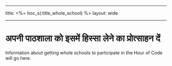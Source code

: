 * * *

title: <%= hoc_s(:title_whole_school) %> layout: wide

* * *

# अपनी पाठशाला को इसमें हिस्सा लेने का प्रोत्साहन दें

Information about getting whole schools to participate in the Hour of Code will go here.